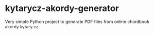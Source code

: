 # kytarycz-akordy-generator
Very simple Python project to generate PDF files from online chordbook akordy.kytary.cz.
